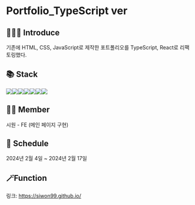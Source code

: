 # Portfolio_TypeScript ver



## 💁🏻‍♀️ Introduce
기존에 HTML, CSS, JavaScript로 제작한 포트폴리오를 TypeScript, React로 리팩토링했다.

## 📚 Stack
<img src="https://img.shields.io/badge/html5-E34F26?style=for-the-badge&logo=html5&logoColor=white"><img src="https://img.shields.io/badge/react-61DAFB?style=for-the-badge&logo=react&logoColor=black"><img src="https://img.shields.io/badge/css-1572B6?style=for-the-badge&logo=css3&logoColor=white"><img src="https://img.shields.io/badge/fontawesome-339AF0?style=for-the-badge&logo=fontawesome&logoColor=white"><img src="https://img.shields.io/badge/github-181717?style=for-the-badge&logo=github&logoColor=white"><img src="https://img.shields.io/badge/vite-646CFF?style=for-the-badge&logo=vite&logoColor=white"><img src="https://img.shields.io/badge/ESLint-4B32C3?style=for-the-badge&logo=ESLint&logoColor=white">

## 🤼‍♂️ Member
시원 - FE (메인 페이지 구현)

## 📆 Schedule
2024년 2월 4일 ~ 2024년 2월 17일

## 🪄Function
링크: https://siwon99.github.io/




